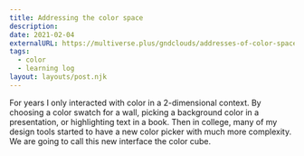 ```yaml
---
title: Addressing the color space
description:
date: 2021-02-04
externalURL: https://multiverse.plus/gndclouds/addresses-of-color-space
tags:
  - color
  - learning log
layout: layouts/post.njk
---
```

For years I only interacted with color in a 2-dimensional context. By choosing a color swatch for a wall, picking a background color in a presentation, or highlighting text in a book.<!-- excerpt --> Then in college, many of my design tools started to have a new color picker with much more complexity. We are going to call this new interface the color cube.
